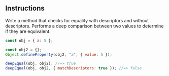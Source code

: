 ## Instructions

Write a method that checks for equality with descriptors and without descriptors.
Performs a deep comparison between two values to determine if they are equivalent.

```js
const obj = { a: 5 };

const obj2 = {};
Object.defineProperty(obj2, "a", { value: 5 });

deepEqual(obj, obj2); //=> true
deepEqual(obj, obj2, { matchDescriptors: true }); //=> false
```

